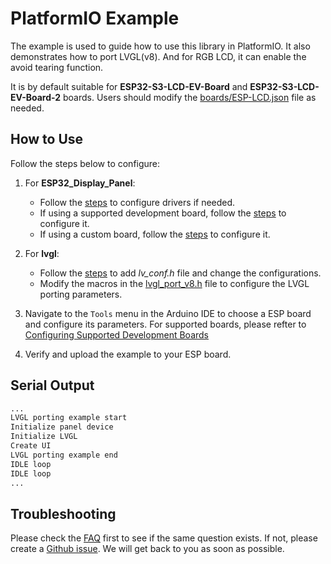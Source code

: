 # PlatformIO Example

The example is used to guide how to use this library in PlatformIO. It also demonstrates how to port LVGL(v8). And for RGB LCD, it can enable the avoid tearing function.

It is by default suitable for **ESP32-S3-LCD-EV-Board** and **ESP32-S3-LCD-EV-Board-2** boards. Users should modify the [boards/ESP-LCD.json](boards/ESP-LCD.json) file as needed.

## How to Use

Follow the steps below to configure:

1. For **ESP32_Display_Panel**:

    - Follow the [steps](../../README.md#configuring-drivers) to configure drivers if needed.
    - If using a supported development board, follow the [steps](../../README.md#using-supported-development-boards) to configure it.
    - If using a custom board, follow the [steps](../../README.md#using-custom-development-boards) to configure it.

2. For **lvgl**:

    - Follow the [steps](../../README.md#configuring-lvgl) to add *lv_conf.h* file and change the configurations.
    - Modify the macros in the [lvgl_port_v8.h](./src/lvgl_port_v8.h) file to configure the LVGL porting parameters.

3. Navigate to the `Tools` menu in the Arduino IDE to choose a ESP board and configure its parameters. For supported boards, please refter to [Configuring Supported Development Boards](../../README.md#configuring-supported-development-boards)
4. Verify and upload the example to your ESP board.

## Serial Output

```bash
...
LVGL porting example start
Initialize panel device
Initialize LVGL
Create UI
LVGL porting example end
IDLE loop
IDLE loop
...
```

## Troubleshooting

Please check the [FAQ](../../README.md#faq) first to see if the same question exists. If not, please create a [Github issue](https://github.com/esp-arduino-libs/ESP32_Display_Panel/issues). We will get back to you as soon as possible.
